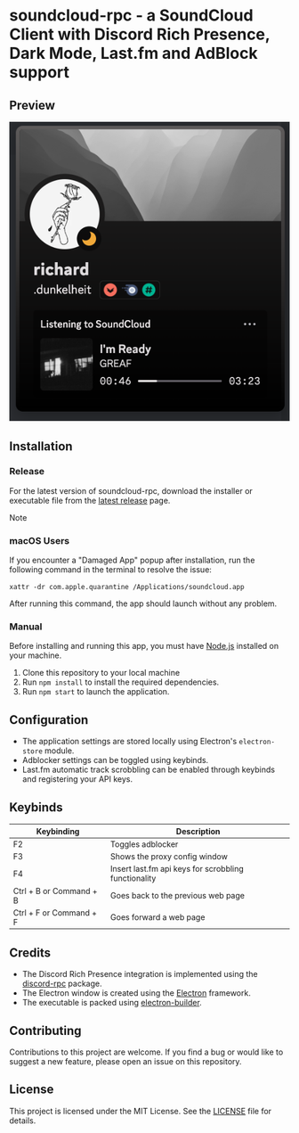 # soundcloud-rpc - a SoundCloud Client with Discord Rich Presence, Dark Mode, Last.fm and AdBlock support

## Preview

![Preview Image](./images/preview.png)

## Installation

### Release
For the latest version of soundcloud-rpc, download the installer or executable file from the [latest release](https://github.com/Lunatica-Luna/soundcloud-rpc/releases) page.

> [!NOTE]
>### macOS Users
>If you encounter a "Damaged App" popup after installation, run the following command in the terminal to resolve the issue:
>```
>xattr -dr com.apple.quarantine /Applications/soundcloud.app
>```
>After running this command, the app should launch without any problem.

### Manual

Before installing and running this app, you must have [Node.js](https://nodejs.org/) installed on your machine. 

1. Clone this repository to your local machine
2. Run `npm install` to install the required dependencies.
3. Run `npm start` to launch the application.

## Configuration

- The application settings are stored locally using Electron's `electron-store` module.
- Adblocker settings can be toggled using keybinds.
- Last.fm automatic track scrobbling can be enabled through keybinds and registering your API keys.

## Keybinds

| Keybinding              | Description                                                            |
| ----------------------- | ---------------------------------------------------------------------- |
| F2                      | Toggles adblocker                                                      |
| F3                      | Shows the proxy config window                                          |
| F4                      | Insert last.fm api keys for scrobbling functionality                   |
| Ctrl + B or Command + B | Goes back to the previous web page                                     |
| Ctrl + F or Command + F | Goes forward a web page                                                |

## Credits

- The Discord Rich Presence integration is implemented using the [discord-rpc](https://www.npmjs.com/package/discord-rpc) package.
- The Electron window is created using the [Electron](https://www.electronjs.org/) framework.
- The executable is packed using [electron-builder](https://www.electron.build/).

## Contributing

Contributions to this project are welcome. If you find a bug or would like to suggest a new feature, please open an issue on this repository.

## License

This project is licensed under the MIT License. See the [LICENSE](./LICENSE) file for details.
